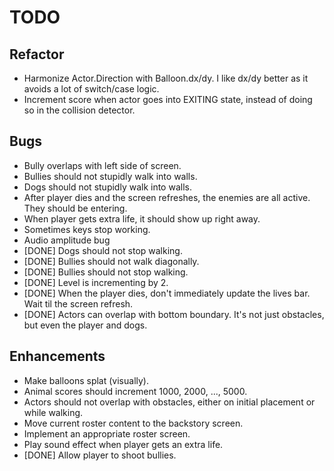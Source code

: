 # TODO

## Refactor
- Harmonize Actor.Direction with Balloon.dx/dy. I like dx/dy better as it avoids a lot of switch/case logic.
- Increment score when actor goes into EXITING state, instead of doing so in the collision detector.

## Bugs
- Bully overlaps with left side of screen.
- Bullies should not stupidly walk into walls.
- Dogs should not stupidly walk into walls.
- After player dies and the screen refreshes, the enemies are all active. They should be entering.
- When player gets extra life, it should show up right away.
- Sometimes keys stop working.
- Audio amplitude bug
- \[DONE] Dogs should not stop walking.
- \[DONE] Bullies should not walk diagonally.
- \[DONE] Bullies should not stop walking.
- \[DONE] Level is incrementing by 2.
- \[DONE] When the player dies, don't immediately update the lives bar. Wait til the screen refresh.
- \[DONE] Actors can overlap with bottom boundary. It's not just obstacles, but even the player and dogs.

## Enhancements
- Make balloons splat (visually).
- Animal scores should increment 1000, 2000, ..., 5000.
- Actors should not overlap with obstacles, either on initial placement or while walking.
- Move current roster content to the backstory screen.
- Implement an appropriate roster screen.
- Play sound effect when player gets an extra life.
- \[DONE] Allow player to shoot bullies.
